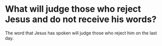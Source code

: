 # What will judge those who reject Jesus and do not receive his words?

The word that Jesus has spoken will judge those who reject him on the last day.
